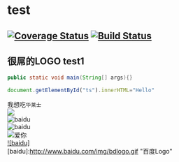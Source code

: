 test
=
[![Coverage Status](https://coveralls.io/repos/github/expressjs/express/badge.svg?branch=master)](https://coveralls.io/github/expressjs/express?branch=master)
[![Build Status](https://travis-ci.org/meolu/walden.svg?branch=master)](https://travis-ci.org/meolu/walden)
-
很屌的LOGO
test1
-
```Java
public static void main(String[] args){}
```

```javascript
document.getElementById("ts").innerHTML="Hello"
```
我想吃`华莱士`<br>
![](http://www.baidu.com/img/bdlogo.gif)<br>
![baidu](http://www.baidu.com/img/bdlogo.gif)<br>
![baidu](http://www.baidu.com/img/bdlogo.gif "百度logo")<br>
![](https://github.com/guodongxiaren/ImageCache/raw/master/Logo/foryou.gif "爱你")<br>
[![baidu]](http://baidu.com)  
[baidu]:http://www.baidu.com/img/bdlogo.gif "百度Logo"  


